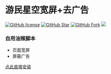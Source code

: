 # 游民星空宽屏+去广告
[![GitHub license](https://img.shields.io/github/license/hyue418/gamersky-optimization.svg?style=flat-square&color=4285dd&logo=github)](https://github.com/hyue418/gamersky-optimization)
[![GitHub Star](https://img.shields.io/github/stars/hyue418/gamersky-optimization.svg?style=flat-square&label=Star&color=4285dd&logo=github)](https://github.com/hyue418/gamersky-optimization)
[![GitHub Fork](https://img.shields.io/github/forks/hyue418/gamersky-optimization.svg?style=flat-square&label=Fork&color=4285dd&logo=github)](https://github.com/hyue418/gamersky-optimization)
[![](https://data.jsdelivr.com/v1/package/gh/hyue418/gamersky-optimization/badge)](https://www.jsdelivr.com/package/gh/hyue418/gamersky-optimization)
### 自用油猴脚本
* 页面宽屏
* 屏蔽广告

[点此直接安装](https://github.com/hyue418/gamersky-optimization/raw/master/gamersky-optimization.user.js)
